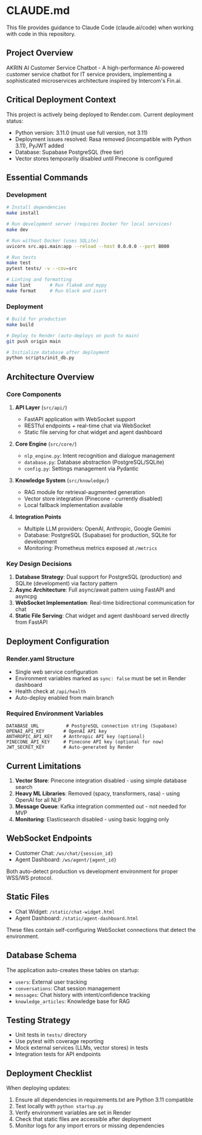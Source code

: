 # CLAUDE.md

This file provides guidance to Claude Code (claude.ai/code) when working with code in this repository.

## Project Overview

AKRIN AI Customer Service Chatbot - A high-performance AI-powered customer service chatbot for IT service providers, implementing a sophisticated microservices architecture inspired by Intercom's Fin.ai.

## Critical Deployment Context

This project is actively being deployed to Render.com. Current deployment status:
- Python version: 3.11.0 (must use full version, not 3.11)
- Deployment issues resolved: Rasa removed (incompatible with Python 3.11), PyJWT added
- Database: Supabase PostgreSQL (free tier)
- Vector stores temporarily disabled until Pinecone is configured

## Essential Commands

### Development
```bash
# Install dependencies
make install

# Run development server (requires Docker for local services)
make dev

# Run without Docker (uses SQLite)
uvicorn src.api.main:app --reload --host 0.0.0.0 --port 8000

# Run tests
make test
pytest tests/ -v --cov=src

# Linting and formatting
make lint       # Run flake8 and mypy
make format     # Run black and isort
```

### Deployment
```bash
# Build for production
make build

# Deploy to Render (auto-deploys on push to main)
git push origin main

# Initialize database after deployment
python scripts/init_db.py
```

## Architecture Overview

### Core Components

1. **API Layer** (`src/api/`)
   - FastAPI application with WebSocket support
   - RESTful endpoints + real-time chat via WebSocket
   - Static file serving for chat widget and agent dashboard

2. **Core Engine** (`src/core/`)
   - `nlp_engine.py`: Intent recognition and dialogue management
   - `database.py`: Database abstraction (PostgreSQL/SQLite)
   - `config.py`: Settings management via Pydantic

3. **Knowledge System** (`src/knowledge/`)
   - RAG module for retrieval-augmented generation
   - Vector store integration (Pinecone - currently disabled)
   - Local fallback implementation available

4. **Integration Points**
   - Multiple LLM providers: OpenAI, Anthropic, Google Gemini
   - Database: PostgreSQL (Supabase) for production, SQLite for development
   - Monitoring: Prometheus metrics exposed at `/metrics`

### Key Design Decisions

1. **Database Strategy**: Dual support for PostgreSQL (production) and SQLite (development) via factory pattern
2. **Async Architecture**: Full async/await pattern using FastAPI and asyncpg
3. **WebSocket Implementation**: Real-time bidirectional communication for chat
4. **Static File Serving**: Chat widget and agent dashboard served directly from FastAPI

## Deployment Configuration

### Render.yaml Structure
- Single web service configuration
- Environment variables marked as `sync: false` must be set in Render dashboard
- Health check at `/api/health`
- Auto-deploy enabled from main branch

### Required Environment Variables
```
DATABASE_URL          # PostgreSQL connection string (Supabase)
OPENAI_API_KEY       # OpenAI API key
ANTHROPIC_API_KEY    # Anthropic API key (optional)
PINECONE_API_KEY     # Pinecone API key (optional for now)
JWT_SECRET_KEY       # Auto-generated by Render
```

## Current Limitations

1. **Vector Store**: Pinecone integration disabled - using simple database search
2. **Heavy ML Libraries**: Removed (spacy, transformers, rasa) - using OpenAI for all NLP
3. **Message Queue**: Kafka integration commented out - not needed for MVP
4. **Monitoring**: Elasticsearch disabled - using basic logging only

## WebSocket Endpoints

- Customer Chat: `/ws/chat/{session_id}`
- Agent Dashboard: `/ws/agent/{agent_id}`

Both auto-detect production vs development environment for proper WSS/WS protocol.

## Static Files

- Chat Widget: `/static/chat-widget.html`
- Agent Dashboard: `/static/agent-dashboard.html`

These files contain self-configuring WebSocket connections that detect the environment.

## Database Schema

The application auto-creates these tables on startup:
- `users`: External user tracking
- `conversations`: Chat session management
- `messages`: Chat history with intent/confidence tracking
- `knowledge_articles`: Knowledge base for RAG

## Testing Strategy

- Unit tests in `tests/` directory
- Use pytest with coverage reporting
- Mock external services (LLMs, vector stores) in tests
- Integration tests for API endpoints

## Deployment Checklist

When deploying updates:
1. Ensure all dependencies in requirements.txt are Python 3.11 compatible
2. Test locally with `python startup.py`
3. Verify environment variables are set in Render
4. Check that static files are accessible after deployment
5. Monitor logs for any import errors or missing dependencies